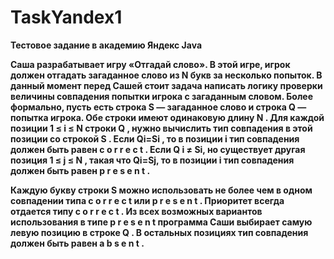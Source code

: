 # TaskYandex1

<strong>Тестовое задание в академию Яндекс Java <strong>

Саша разрабатывает игру «Отгадай слово». В этой игре, игрок должен отгадать загаданное слово из 
N
 букв за несколько попыток.
В данный момент перед Сашей стоит задача написать логику проверки величины совпадения попытки игрока с загаданным словом.
Более формально, пусть есть строка 
S
 — загаданное слово и строка 
Q
 — попытка игрока. Обе строки имеют одинаковую длину 
N
. Для каждой позиции 
1
≤
i
≤
N
 строки 
Q
, нужно вычислить тип совпадения в этой позиции со строкой 
S
.
Если 
Qi=Si
, то в позиции 
i
 тип совпадения должен быть равен 
c
o
r
r
e
c
t
.
Если 
Q
i
≠
Si, но существует другая позиция 
1
≤
j
≤
N
, такая что 
Qi=Sj, то в позиции i
 тип совпадения должен быть равен 
p
r
e
s
e
n
t
.

Каждую букву строки 
S
 можно использовать не более чем в одном совпадении типа 
c
o
r
r
e
c
t
 или 
p
r
e
s
e
n
t
.
Приоритет всегда отдается типу 
c
o
r
r
e
c
t
.
Из всех возможных вариантов использования в типе 
p
r
e
s
e
n
t
 программа Саши выбирает самую левую позицию в строке 
Q
.
В остальных позициях тип совпадения должен быть равен 
a
b
s
e
n
t
.
